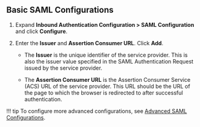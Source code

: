 ## Basic SAML Configurations 

1. Expand **Inbound Authentication Configuration > SAML Configuration** and click **Configure**.

2. Enter the **Issuer** and **Assertion Consumer URL**. Click **Add**. 

     - The **Issuer** is the unique identifier of the service provider. This is also the issuer value specified in the SAML Authentication Request issued by the service provider.
     
     - The **Assertion Consumer URL** is the Assertion Consumer Service (ACS) URL of the service provider. This URL should be the URL of the page to which the browser is redirected to after successful authentication.
    
!!! tip
     To configure more advanced configurations, see [Advanced SAML Configurations](../../../guides/login/saml-app-config-advanced). 

